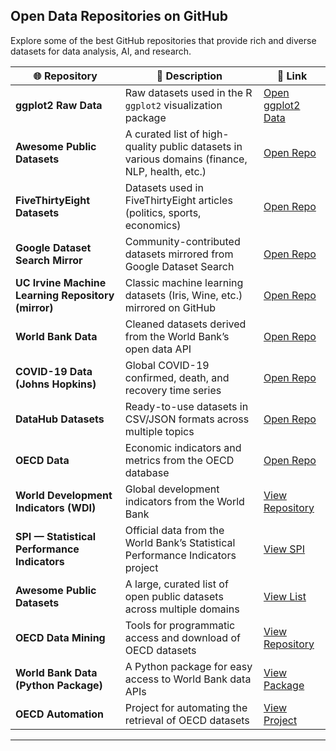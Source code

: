 ## Open Data Repositories on GitHub

Explore some of the best GitHub repositories that provide rich and diverse datasets for data analysis, AI, and research.

| 🌐 Repository | 📝 Description | 🔗 Link |
|----------------|----------------|--------|
| **ggplot2 Raw Data** | Raw datasets used in the R `ggplot2` visualization package | [Open ggplot2 Data](https://github.com/tidyverse/ggplot2/tree/main/data-raw) |
| **Awesome Public Datasets** | A curated list of high-quality public datasets in various domains (finance, NLP, health, etc.) | [Open Repo](https://github.com/awesomedata/awesome-public-datasets) |
| **FiveThirtyEight Datasets** | Datasets used in FiveThirtyEight articles (politics, sports, economics) | [Open Repo](https://github.com/fivethirtyeight/data) |
| **Google Dataset Search Mirror** | Community-contributed datasets mirrored from Google Dataset Search | [Open Repo](https://github.com/awesomedata/google-dataset-search) |
| **UC Irvine Machine Learning Repository (mirror)** | Classic machine learning datasets (Iris, Wine, etc.) mirrored on GitHub | [Open Repo](https://github.com/uci-ml-repo) |
| **World Bank Data** | Cleaned datasets derived from the World Bank’s open data API | [Open Repo](https://github.com/datasets/world-bank) |
| **COVID-19 Data (Johns Hopkins)** | Global COVID-19 confirmed, death, and recovery time series | [Open Repo](https://github.com/CSSEGISandData/COVID-19) |
| **DataHub Datasets** | Ready-to-use datasets in CSV/JSON formats across multiple topics | [Open Repo](https://github.com/datasets) |
| **OECD Data** | Economic indicators and metrics from the OECD database | [Open Repo](https://github.com/amarder/oecd-data) |
| **World Development Indicators (WDI)** | Global development indicators from the World Bank | [View Repository](https://github.com/datasets/world-development-indicators) |
| **SPI — Statistical Performance Indicators** | Official data from the World Bank’s Statistical Performance Indicators project | [View SPI](https://github.com/worldbank/SPI) |
| **Awesome Public Datasets** | A large, curated list of open public datasets across multiple domains | [View List](https://github.com/awesomedata/awesome-public-datasets) |
| **OECD Data Mining** | Tools for programmatic access and download of OECD datasets | [View Repository](https://github.com/snatch59/oecd-data-mining) |
| **World Bank Data (Python Package)** | A Python package for easy access to World Bank data APIs | [View Package](https://github.com/mwouts/world_bank_data) |
| **OECD Automation** | Project for automating the retrieval of OECD datasets | [View Project](https://github.com/JiscSD/OECD) |

---
